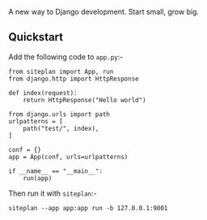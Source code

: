 

A new way to Django development. Start small, grow big.

## Quickstart
Add the following code to `app.py`:-

```
from siteplan import App, run
from django.http import HttpResponse

def index(request):
    return HttpResponse("Hello world")

from django.urls import path
urlpatterns = [
    path("test/", index),
]

conf = {}
app = App(conf, urls=urlpatterns)

if __name__ == "__main__":
    run(app)

```

Then run it with `siteplan`:-

```
siteplan --app app:app run -b 127.0.0.1:9001
```
